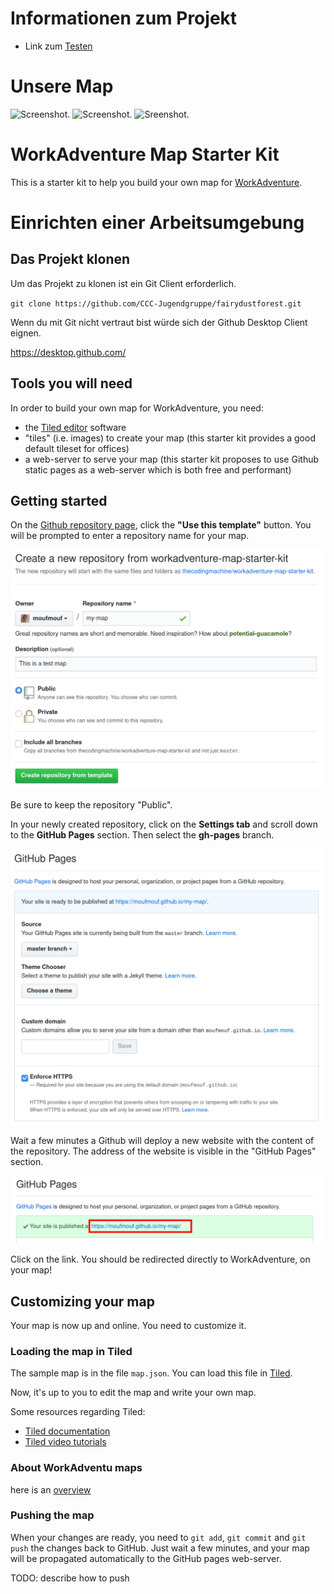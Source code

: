 # Informationen zum Projekt
- Link zum [Testen](https://ccc-jugendgruppe.github.io/fairydustforest/)
 

# Unsere Map
![Screenshot.](https://github.com/CCC-Jugendgruppe/fairydustforest/blob/master/Bilder/Keller.png)
![Screenshot.](https://github.com/CCC-Jugendgruppe/fairydustforest/blob/master/Bilder/neotopia.png)
![Sreenshot.](https://github.com/CCC-Jugendgruppe/fairydustforest/blob/master/Bilder/see.png)

# WorkAdventure Map Starter Kit

This is a starter kit to help you build your own map for [WorkAdventure](https://workadventu.re).


# Einrichten einer Arbeitsumgebung

## Das Projekt klonen

Um das Projekt zu klonen ist ein Git Client erforderlich.


`git clone https://github.com/CCC-Jugendgruppe/fairydustforest.git`

Wenn du mit Git nicht vertraut bist würde sich der Github Desktop Client eignen. 

https://desktop.github.com/


## Tools you will need

In order to build your own map for WorkAdventure, you need:

- the [Tiled editor](https://www.mapeditor.org/) software
- "tiles" (i.e. images) to create your map (this starter kit provides a good default tileset for offices)
- a web-server to serve your map (this starter kit proposes to use Github static pages as a web-server which is both free and performant)

## Getting started

On the [Github repository page](https://github.com/thecodingmachine/workadventure-map-starter-kit),
click the **"Use this template"** button. You will be prompted to enter a repository name for your map.

![](docs/create_repo.png)

Be sure to keep the repository "Public".

In your newly created repository, click on the **Settings tab** and scroll down to the **GitHub Pages** section.
Then select the **gh-pages** branch. 

![](docs/github_pages.png)

Wait a few minutes a Github will deploy a new website with the content of the repository.
The address of the website is visible in the "GitHub Pages" section.

![](docs/website_address.png)

Click on the link. You should be redirected directly to WorkAdventure, on your map!

## Customizing your map

Your map is now up and online. You need to customize it.



### Loading the map in Tiled

The sample map is in the file `map.json`.
You can load this file in [Tiled](https://www.mapeditor.org/).

Now, it's up to you to edit the map and write your own map.

Some resources regarding Tiled:

- [Tiled documentation](https://doc.mapeditor.org/en/stable/manual/introduction/)
- [Tiled video tutorials](https://www.gamefromscratch.com/post/2015/10/14/Tiled-Map-Editor-Tutorial-Series.aspx)

### About WorkAdventu maps

here is an [overview](https://howto.rc3.world/maps.html)

### Pushing the map

When your changes are ready, you need to `git add`, `git commit` and `git push` the changes back to GitHub.
Just wait a few minutes, and your map will be propagated automatically to the GitHub pages web-server.

TODO: describe how to push
